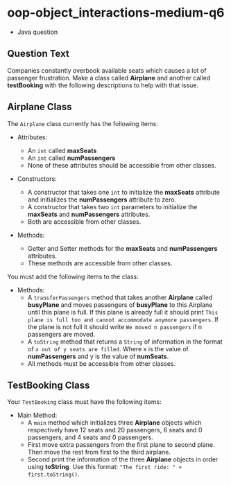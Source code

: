 # oop-object_interactions-medium-q6

- Java question

## Question Text

Companies constantly overbook available seats which causes a lot of passenger frustration. Make a class called 
**Airplane** and another called **testBooking** with the following descriptions to help with that issue.

## Airplane Class

The `Airplane` class currently has the following items:

- Attributes:
    - An `int` called **maxSeats**
    - An `int` called **numPassengers**
    - None of these attributes should be accessible from other classes.

- Constructors:
    - A constructor that takes one `int` to initialize the **maxSeats** attribute and initializes the **numPassengers**
      attribute to zero.
    - A constructor that takes two `int` parameters to initialize the **maxSeats** and **numPassengers** attributes.
    - Both are accessible from other classes.

- Methods:
    - Getter and Setter methods for the **maxSeats** and **numPassengers** attributes.
    - These methods are accessible from other classes.

You must add the following items to the class:

- Methods:
    - A `transferPassengers` method that takes another **Airplane** called **busyPlane** and moves
      passengers of **busyPlane** to this Airplane until this plane is full. If this plane is already full it should
      print `This plane is full too and cannot accommodate anymore passengers`. If the plane is not full it should write
      `We moved n passengers` if n passengers are moved.
    - A `toString` method that returns a `String` of information in the format of `x out of y seats are filled`. Where
      x is the value of **numPassengers** and y is the value of **numSeats**.
    - All methods must be accessible from other classes.

## TestBooking Class

Your `TestBooking` class must have the following items:

- Main Method:
    - A `main` method which initializes three **Airplane** objects which respectively have 12 seats and 20 passengers, 6
      seats and 0 passengers, and 4 seats and 0 passengers.
    - First move extra passengers from the first plane to second plane. Then move the rest from first to the third
      airplane.
    - Second print the information of the three **Airplane** objects in order using **toString**. Use this format:
      `"The first ride: " + first.toString()`.